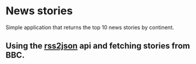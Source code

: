 # News stories
Simple application that returns the top 10 news stories by continent. 
## Using the [rss2json](https://rss2json.com) api and fetching stories from BBC.
